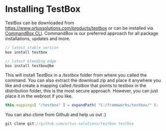 # Installing TestBox

TestBox can be downloaded from https://www.ortussolutions.com/products/testbox or can be installed via [CommandBox CLI](https://www.ortussolutions.com/products/commandbox).  CommandBox is our preferred approach for all package installations, updates and more.

```javascript
// latest stable version
box install testbox

// latest bleeding edge
box install testbox@be
```

This will install TestBox in a */testbox* folder from where you called the command. You can also extract the download zip and place it anywhere you like and create a mapping called */testbox* that points to testbox in the distribution folder, this is the most secure approach. However, you can just place it in the webroot if you like.

```javascript
this.mappings[ "/testbox" ] = expandPath( "C:/frameworks/testbox/" );
```

You can also clone from Github and help us out :)

```javascript
git clone git://github.com/ortus-solutions/testbox testbox
```
